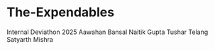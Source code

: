 # The-Expendables
Internal Deviathon 2025
Aawahan Bansal
Naitik Gupta
Tushar Telang
Satyarth Mishra

